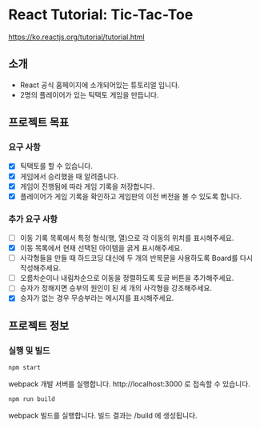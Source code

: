 # React Tutorial: Tic-Tac-Toe

https://ko.reactjs.org/tutorial/tutorial.html

## 소개

- React 공식 홈페이지에 소개되어있는 튜토리얼 입니다.
- 2명의 플레이어가 있는 틱택토 게임을 만듭니다.

## 프로젝트 목표

### 요구 사항

- [x] 틱택토를 할 수 있습니다.
- [x] 게임에서 승리했을 때 알려줍니다.
- [x] 게임이 진행됨에 따라 게임 기록을 저장합니다.
- [x] 플레이어가 게임 기록을 확인하고 게임판의 이전 버전을 볼 수 있도록 합니다.

### 추가 요구 사항

- [ ] 이동 기록 목록에서 특정 형식(행, 열)으로 각 이동의 위치를 표시해주세요.
- [x] 이동 목록에서 현재 선택된 아이템을 굵게 표시해주세요.
- [ ] 사각형들을 만들 때 하드코딩 대신에 두 개의 반복문을 사용하도록 Board를 다시 작성해주세요.
- [ ] 오름차순이나 내림차순으로 이동을 정렬하도록 토글 버튼을 추가해주세요.
- [ ] 승자가 정해지면 승부의 원인이 된 세 개의 사각형을 강조해주세요.
- [x] 승자가 없는 경우 무승부라는 메시지를 표시해주세요.

## 프로젝트 정보

### 실행 및 빌드

```sh
npm start
```

webpack 개발 서버를 실행합니다. http://localhost:3000 로 접속할 수 있습니다.

```sh
npm run build
```

webpack 빌드를 실행합니다. 빌드 결과는 /build 에 생성됩니다.
